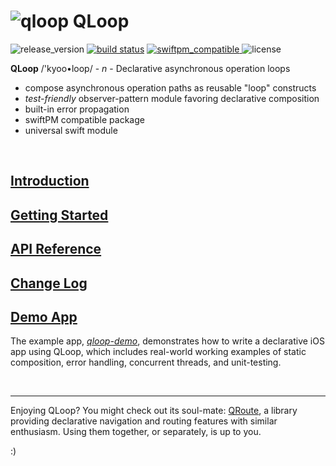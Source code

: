 # ![qloop](docs/icon.png) QLoop

![release_version](https://img.shields.io/github/tag/quickthyme/qloop.svg?label=release)
[![build status](https://travis-ci.org/quickthyme/qloop.svg?branch=master)](https://travis-ci.org/quickthyme/qloop)
[![swiftpm_compatible](https://img.shields.io/badge/swift_pm-compatible-brightgreen.svg?style=flat) ](https://swift.org/package-manager/)
![license](https://img.shields.io/github/license/quickthyme/qloop.svg?color=black)

**QLoop** /'kyoo•loop/ - *n* - Declarative asynchronous operation loops

  - compose asynchronous operation paths as reusable "loop" constructs
  - *test-friendly* observer-pattern module favoring declarative composition
  - built-in error propagation
  - swiftPM compatible package
  - universal swift module

<br />

## [Introduction](docs/introduction.md)


## [Getting Started](docs/getting-started.md)


## [API Reference](docs/reference.md)


## [Change Log](docs/changelog.md)


## [Demo App](https://github.com/quickthyme/qloop-demo)

The example app, *[qloop-demo](https://github.com/quickthyme/qloop-demo)*,
demonstrates how to write a declarative iOS app using QLoop, which includes
real-world working examples of static composition, error handling, concurrent
threads, and unit-testing.

 
 <br />
 
---

Enjoying QLoop? You might check out its soul-mate:
[QRoute](https://github.com/quickthyme/qroute),
a library providing declarative navigation and routing features with similar
enthusiasm. Using them together, or separately, is up to you.

:)
